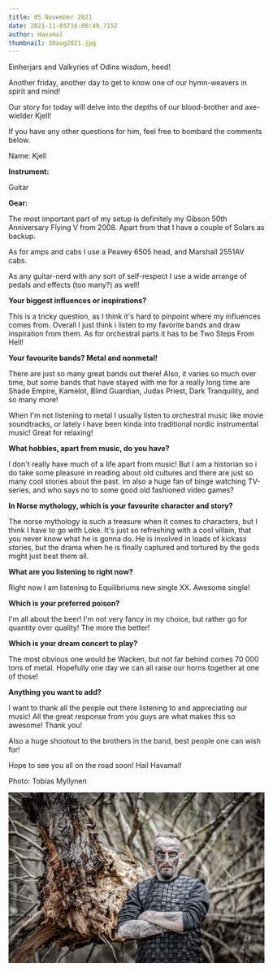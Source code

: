 ```yaml
---
title: 05 November 2021
date: 2021-11-05T16:00:49.715Z
author: Havamal
thumbnail: 30aug2021.jpg
---
```

Einherjars and Valkyries of Odins wisdom, heed!

Another friday, another day to get to know one of our hymn-weavers in spirit and mind!

Our story for today will delve into the depths of our blood-brother and axe-wielder Kjell!

If you have any other questions for him, feel free to bombard the comments below.

Name: Kjell

**Instrument:**

Guitar

**Gear:**

The most important part of my setup is definitely my Gibson 50th Anniversary Flying V from 2008. Apart from that I have a couple of Solars as backup.

As for amps and cabs I use a Peavey 6505 head, and Marshall 2551AV cabs.

As any guitar-nerd with any sort of self-respect I use a wide arrange of pedals and effects (too many?) as well!

**Your biggest influences or inspirations?**

This is a tricky question, as I think it's hard to pinpoint where my influences comes from. Overall I just think i listen to my favorite bands and draw inspiration from them. As for orchestral parts it has to be Two Steps From Hell!

**Your favourite bands? Metal and nonmetal!**

There are just so many great bands out there! Also, it varies so much over time, but some bands that have stayed with me for a really long time are Shade Empire, Kamelot, Blind Guardian, Judas Priest, Dark Tranquility, and so many more!

When I'm not listening to metal I usually listen to orchestral music like movie soundtracks, or lately i have been kinda into traditional nordic instrumental music! Great for relaxing!

**What hobbies, apart from music, do you have?**

I don't really have much of a life apart from music! But I am a historian so i do take some pleasure in reading about old cultures and there are just so many cool stories about the past. Im also a huge fan of binge watching TV-series, and who says no to some good old fashioned video games?

**In Norse mythology, which is your favourite character and story?**

The norse mythology is such a treasure when it comes to characters, but I think I have to go with Loke. It's just so refreshing with a cool villain, that you never know what he is gonna do. He is involved in loads of kickass stories, but the drama when he is finally captured and tortured by the gods might just beat them all.

**What are you listening to right now?**

Right now I am listening to Equilibriums new single XX. Awesome single!

**Which is your preferred poison?**

I'm all about the beer! I'm not very fancy in my choice, but rather go for quantity over quality! The more the better!

**Which is your dream concert to play?**

The most obvious one would be Wacken, but not far behind comes 70 000 tons of metal. Hopefully one day we can all raise our horns together at one of those!

**Anything you want to add?**

I want to thank all the people out there listening to and appreciating our music! All the great response from you guys are what makes this so awesome! Thank you!

Also a huge shootout to the brothers in the band, best people one can wish for!

Hope to see you all on the road soon! Hail Havamal!

Photo: Tobias Myllynen

![Kjell from Havamal](30aug2021.jpg)